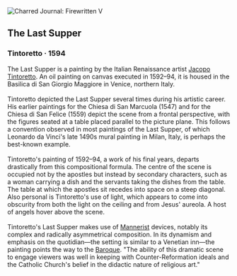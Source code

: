 <div class="artwork-of-the-day">
  <div class="container">
    <div class="img-wrapper">
      <img
        src="https://uploads2.wikiart.org/images/tintoretto/the-last-supper-1594.jpg!Large.jpg"
        alt="Charred Journal: Firewritten V" />
    </div>
    <div class="artwork-detail">
      <div class="artwork-origin"> 
        <h2 class="artwork-name">The Last Supper</h2>
        <h3 class="artist">
          Tintoretto
                    ·  1594
        </h3>
      </div>
      <p class="description">
        <span class="artwork-description-text ng-binding" ng-bind-html="viewModel.ArtworkOfTheDay.Description | unsafe">The Last Supper is a painting by the Italian Renaissance artist <a target="_blank" href="/en/tintoretto">Jacopo Tintoretto</a>. An oil painting on canvas executed in 1592–94, it is housed in the Basilica di San Giorgio Maggiore in Venice, northern Italy.
<br>
<br>Tintoretto depicted the Last Supper several times during his artistic career. His earlier paintings for the Chiesa di San Marcuola (1547) and for the Chiesa di San Felice (1559) depict the scene from a frontal perspective, with the figures seated at a table placed parallel to the picture plane. This follows a convention observed in most paintings of the Last Supper, of which Leonardo da Vinci's late 1490s mural painting in Milan, Italy, is perhaps the best-known example.
<br>
<br>Tintoretto's painting of 1592–94, a work of his final years, departs drastically from this compositional formula. The centre of the scene is occupied not by the apostles but instead by secondary characters, such as a woman carrying a dish and the servants taking the dishes from the table. The table at which the apostles sit recedes into space on a steep diagonal. Also personal is Tintoretto's use of light, which appears to come into obscurity from both the light on the ceiling and from Jesus' aureola. A host of angels hover above the scene.
<br>
<br>Tintoretto's Last Supper makes use of <a target="_blank" href="/en/artists-by-art-movement/mannerism-late-renaissance">Mannerist</a> devices, notably its complex and radically asymmetrical composition. In its dynamism and emphasis on the quotidian—the setting is similar to a Venetian inn—the painting points the way to the <a target="_blank" href="/en/artists-by-art-movement/baroque">Baroque</a>. "The ability of this dramatic scene to engage viewers was well in keeping with Counter-Reformation ideals and the Catholic Church's belief in the didactic nature of religious art."</span>
                        <div class="text-shadow-container" ng-show="showShadow" style=""></div>
      </p>
    </div>
  </div>

</div>
